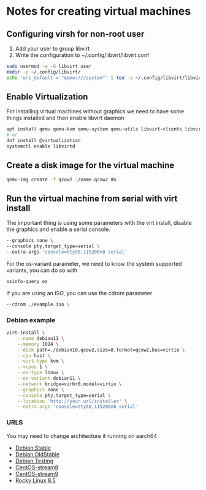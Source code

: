 # Notes for creating virtual machines

## Configuring virsh for non-root user

1. Add your user to group libvirt
2. Write the configuration to ~/.config/libvirt/libvirt.conf

```bash
sudo usermod -a -G libvirt user
mkdir -p ~/.config/libvirt/
echo 'uri_default = "qemu:///system"' | tee -a ~/.config/libvirt/libvirt.conf
```

## Enable Virtualization

For installing virtual machines without graphics we need
 to have some things installed and then enable libvirt daemon

```bash
apt install qemu qemu-kvm qemu-system qemu-utils libvirt-clients libvirt-daemon-system virtinst virt-manager bridge-utils
# or
dnf install @virtualization
systemctl enable libvirtd
```

## Create a disk image for the virtual machine

```bash
qemu-img create -f qcow2 ./name.qcow2 8G
```

## Run the virtual machine from serial with virt install

The important thing is using some parameters with the
 virt install, disable the graphics and enable a serial console.

```bash
--graphics none \
--console pty,target_type=serial \
--extra-args 'console=ttyS0,115200n8 serial'
```

For the os-variant parameter, we need to know the system
 supported variants, you can do so with

```bash
osinfo-query os
```

If you are using an ISO, you can use the cdrom parameter

```bash
--cdrom ./example.iso \
```

### Debian example

```bash
virt-install \
    --name debian11 \
    --memory 1024 \
    --disk path=./debian10.qcow2,size=8,format=qcow2,bus=virtio \
    --cpu host \
    --virt-type kvm \
    --vcpus 1 \
    --os-type linux \
    --os-variant debian11 \
    --network bridge=virbr0,model=virtio \
    --graphics none \
    --console pty,target_type=serial \
    --location 'http://your.url/installer' \
    --extra-args 'console=ttyS0,115200n8 serial'
```

### URLS

You may need to change architecture if running on aarch64

- [Debian Stable](http://ftp.debian.org/debian/dists/stable/main/installer-amd64/)
- [Debian OldStable](http://ftp.debian.org/debian/dists/oldstable/main/installer-amd64/)
- [Debian Testing](http://ftp.debian.org/debian/dists/testing/main/installer-amd64/)
- [CentOS-stream8](http://mirror.centos.org/centos/8-stream/BaseOS/x86_64/os/)
- [CentOS-stream9](http://mirror.stream.centos.org/9-stream/BaseOS/x86_64/os/)
- [Rocky Linux 8.5](https://dl.rockylinux.org/pub/rocky/8.5/BaseOS/x86_64/os/)
